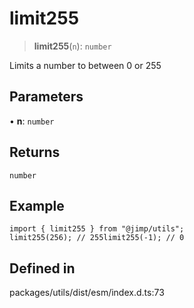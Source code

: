 # limit255

> **limit255**(`n`): `number`

Limits a number to between 0 or 255

## Parameters

• **n**: `number`

## Returns

`number`

## Example

```
import { limit255 } from "@jimp/utils";
limit255(256); // 255limit255(-1); // 0
```

## Defined in

packages/utils/dist/esm/index.d.ts:73
